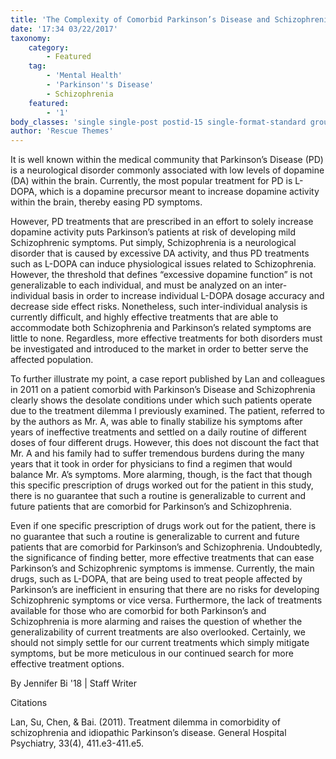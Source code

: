 ```yaml
---
title: 'The Complexity of Comorbid Parkinson’s Disease and Schizophrenia'
date: '17:34 03/22/2017'
taxonomy:
    category:
        - Featured
    tag:
        - 'Mental Health'
        - 'Parkinson''s Disease'
        - Schizophrenia
    featured:
        - '1'
body_classes: 'single single-post postid-15 single-format-standard group-blog'
author: 'Rescue Themes'
---
```


It is well known within the medical community that Parkinson’s Disease (PD) is a neurological disorder commonly associated with low levels of dopamine (DA) within the brain. Currently, the most popular treatment for PD is L-DOPA, which is a dopamine precursor meant to increase dopamine activity within the brain, thereby easing PD symptoms.

However, PD treatments that are prescribed in an effort to solely increase dopamine activity puts Parkinson’s patients at risk of developing mild Schizophrenic symptoms.
Put simply, Schizophrenia is a neurological disorder that is caused by excessive DA activity, and thus PD treatments such as L-DOPA can induce physiological issues related to Schizophrenia. However, the threshold that defines “excessive dopamine function” is not generalizable to each individual, and must be analyzed on an inter-individual basis in order to increase individual L-DOPA dosage accuracy and decrease side effect risks. Nonetheless, such inter-individual analysis is currently difficult, and highly effective treatments that are able to accommodate both Schizophrenia and Parkinson’s related symptoms are little to none. Regardless, more effective treatments for both disorders must be investigated and introduced to the market in order to better serve the affected population.

To further illustrate my point, a case report published by Lan and colleagues in 2011 on a patient comorbid with Parkinson’s Disease and Schizophrenia clearly shows the desolate conditions under which such patients operate due to the treatment dilemma I previously examined. The patient, referred to by the authors as Mr. A, was able to finally stabilize his symptoms after years of ineffective treatments and settled on a daily routine of different doses of four different drugs. However, this does not discount the fact that Mr. A and his family had to suffer tremendous burdens during the many years that it took in order for physicians to find a regimen that would balance Mr. A’s symptoms. More alarming, though, is the fact that though this specific prescription of drugs worked out for the patient in this study, there is no guarantee that such a routine is generalizable to current and future patients that are comorbid for Parkinson’s and Schizophrenia.

Even if one specific prescription of drugs work out for the patient, there is no guarantee that such a routine is generalizable to current and future patients that are comorbid for Parkinson’s and Schizophrenia.
Undoubtedly, the significance of finding better, more effective treatments that can ease Parkinson’s and Schizophrenic symptoms is immense. Currently, the main drugs, such as L-DOPA, that are being used to treat people affected by Parkinson’s are inefficient in ensuring that there are no risks for developing Schizophrenic symptoms or vice versa. Furthermore, the lack of treatments available for those who are comorbid for both Parkinson’s and Schizophrenia is more alarming and raises the question of whether the generalizability of current treatments are also overlooked. Certainly, we should not simply settle for our current treatments which simply mitigate symptoms, but be more meticulous in our continued search for more effective treatment options. 

By Jennifer Bi '18 | Staff Writer

Citations

Lan, Su, Chen, & Bai. (2011). Treatment dilemma in comorbidity of schizophrenia and idiopathic Parkinson’s disease. General Hospital Psychiatry, 33(4), 411.e3-411.e5.